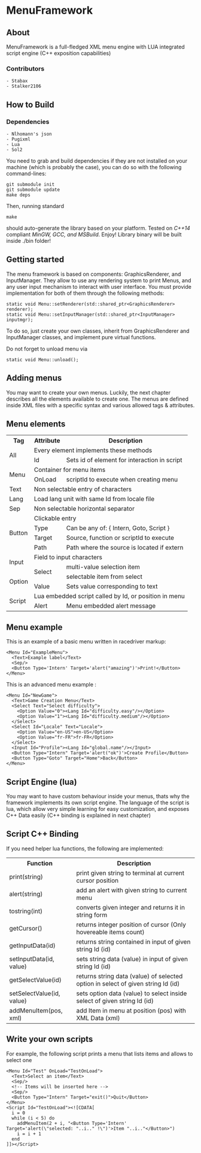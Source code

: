 
# MenuFramework

## About

MenuFramework is a full-fledged XML menu engine with LUA integrated script engine (C++ exposition capabilities)

### Contributors

	- Stabax
	- Stalker2106

## How to Build ###

### Dependencies ###

	- Nlhomann's json
	- Pugixml
	- Lua
	- Sol2

You need to grab and build dependencies if they are not installed on your machine (which is probably the case),
you can do so with the following command-lines:

    git submodule init
    git submodule update
    make deps

Then, running standard

    make

should auto-generate the library based on your platform.
Tested on *C++14* compliant *MinGW, GCC, and MSBuild*.
Enjoy! Library binary will be built inside ./bin folder!

## Getting started

The menu framework is based on components: GraphicsRenderer, and InputManager. They allow to use any rendering system to print Menus, and any user input mechanism to interact with user interface.
You must provide implementation for both of them through the following methods:

    static void Menu::setRenderer(std::shared_ptr<GraphicsRenderer> renderer);
    static void Menu::setInputManager(std::shared_ptr<InputManager> inputmgr);

To do so, just create your own classes, inherit from GraphicsRenderer and InputManager classes, and implement pure virtual functions.

Do not forget to unload menu via

    static void Menu::unload();

## Adding menus

You may want to create your own menus. Luckily, the next chapter describes all the elements available to create one.
The menus are defined inside XML files with a specific syntax and various allowed tags & attributes.

## Menu elements

<table style="width:100%;">
  <tr>
    <th>Tag</th>
    <th>Attribute</th>
    <th>Description</th>
  </tr>
  <!-- Generic -->
  <tr>
    <td rowspan="2">All</td>
    <td colspan="2">Every element implements these methods</td>
  </tr>
  <tr>
    <td>Id</td>
    <td>Sets id of element for interaction in script</td>
  </tr>
  <!-- Menu -->
  <tr>
    <td rowspan="2">Menu</td>
    <td colspan="2">Container for menu items</td>
  </tr>
  <tr>
    <td>OnLoad</td>
    <td>scriptId to execute when creating menu</td>
  </tr>
  <!-- Text -->
  <tr>
    <td rowspan="1">Text</td>
    <td colspan="2">Non selectable entry of characters</td>
  </tr>
  <!-- Lang -->
  <tr>
    <td rowspan="1">Lang</td>
    <td colspan="2">Load lang unit with same Id from locale file</td>
  </tr>
  <!-- Sep -->
  <tr>
    <td>Sep</td>
    <td colspan="2">Non selectable horizontal separator</td>
  </tr>
  <!-- Button -->
  <tr>
    <td rowspan="4">Button</td>
    <td colspan="2">Clickable entry</td>
  </tr>
  <tr>
    <td>Type</td>
    <td>Can be any of: { Intern, Goto, Script }</td>
  </tr>
  <tr>
    <td>Target</td>
    <td>Source, function or scriptId to execute</td>
  </tr>
  <tr>
    <td>Path</td>
    <td>Path where the source is located if extern</td>
  </tr>
  <!-- Input -->
  <tr>
    <td rowspan="2">Input</td>
    <td colspan="2">Field to input characters</td>
  </tr>
  <!-- Select -->
  <tr>
    <td rowspan="2">Select</td>
    <td colspan="2">multi-value selection item</td>
  </tr>
  <!-- Option -->
  <tr>
    <td rowspan="2">Option</td>
    <td colspan="2">selectable item from select</td>
  </tr>
  <tr>
    <td>Value</td>
    <td>Sets value corresponding to text</td>
  </tr>
  <!-- Script -->
  <tr>
    <td rowspan="2">Script</td>
    <td colspan="2">Lua embedded script called by Id, or position in menu</td>
  </tr>
  <!-- Alert -->
  <tr>
    <td rowspan="2">Alert</td>
    <td colspan="2">Menu embedded alert message</td>
  </tr>
</table>

## Menu example

This is an example of a basic menu written in racedriver markup:

    <Menu Id="ExampleMenu">
      <Text>Example label</Text>
      <Sep/>
      <Button Type='Intern' Target='alert("amazing")'>Print!</Button>
    </Menu>

This is an advanced menu example :

    <Menu Id="NewGame">
      <Text>Game Creation Menu</Text>
      <Select Text="Select difficulty">
        <Option Value="0"><Lang Id="difficulty.easy"/></Option>
        <Option Value="1"><Lang Id="difficulty.medium"/></Option>
      </Select>
      <Select Id="Locale" Text="Locale">
        <Option Value="en-US">en-US</Option>
        <Option Value="fr-FR">fr-FR</Option>
      </Select>
      <Input Id="Profile"><Lang Id="global.name"/></Input>
      <Button Type="Intern" Target='alert("ok")'>Create Profile</Button>
      <Button Type="Goto" Target="Home">Back</Button>
    </Menu>

## Script Engine (lua)

You may want to have custom behaviour inside your menus, thats why the framework implements its own script engine. The language of the script is lua, which allow very simple learning for easy customization, and exposes C++ Data easily (C++ binding is explained in next chapter)

## Script C++ Binding

If you need helper lua functions, the following are implemented:

<table style="width:100%;">
  <tr>
    <th>Function</th>
    <th>Description</th>
  </tr>
  <!-- Generic -->
  <tr>
    <td>print(string)</td>
    <td>print given string to terminal at current cursor position</td>
  </tr>
  <tr>
    <td>alert(string)</td>
    <td>add an alert with given string to current menu</td>
  </tr>
  <tr>
    <td>tostring(int)</td>
    <td>converts given integer and returns it in string form</td>
  </tr>
  <tr>
    <td>getCursor()</td>
    <td>returns integer position of cursor (Only hovereable items count)</td>
  </tr>
  <tr>
    <td>getInputData(id)</td>
    <td>returns string contained in input of given string Id (id)</td>
  </tr>
  <tr>
    <td>setInputData(id, value)</td>
    <td>sets string data (value) in input of given string Id (id)</td>
  </tr>
  <tr>
    <td>getSelectValue(id)</td>
    <td>returns string data (value) of selected option in select of given string Id (id)</td>
  </tr>
  <tr>
    <td>setSelectValue(id, value)</td>
    <td>sets option data (value) to select inside select of given string Id (id)</td>
  </tr>
  <tr>
    <td>addMenuItem(pos, xml)</td>
    <td>add Item in menu at position (pos) with XML Data (xml)</td>
  </tr>
</table>

## Write your own scripts

For example, the following script prints a menu that lists items and allows to select one

    <Menu Id="Test" OnLoad="TestOnLoad">
      <Text>Select an item</Text>
      <Sep/>
      <!-- Items will be inserted here -->
      <Sep/>
      <Button Type="Intern" Target="exit()">Quit</Button>
    </Menu>
    <Script Id="TestOnLoad"><![CDATA[
      i = 0
      while (i < 5) do
        addMenuItem(2 + i, "<Button Type='Intern' Target='alert(\"selected: "..i.." !\")'>Item "..i.."</Button>")
        i = i + 1
      end
    ]]></Script>